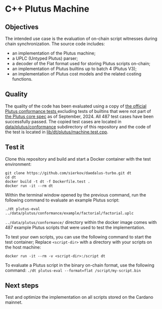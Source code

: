 # C++ Plutus Machine

## Objectives
The intended use case is the evaluation of on-chain script witnesses during chain synchronization. The source code includes:
- an implementation of the Plutus machine;
- a UPLC (Untyped Plutus) parser;
- a decoder of the Flat format used for storing Plutus scripts on-chain;
- an implementation of Plutus builtins up to batch 4 (Plutus V3);
- an implementation of Plutus cost models and the related costing functions.

## Quality
The quality of the code has been evaluated using a copy of [the official Plutus conformance tests ](https://github.com/IntersectMBO/plutus/tree/master/plutus-conformance/test-cases/uplc/evaluation) excluding tests of builtins that were not part of [the Plutus core spec](https://plutus.cardano.intersectmbo.org/resources/plutus-core-spec.pdf) as of September, 2024. All 487 test cases have been successfully passed. The copied test cases are located in [data/plutus/conformance](/data/plutus/conformance) subdirectory of this repository and the code of the test is located in [lib/dt/plutus/machine.test.cpp](/lib/dt/plutus/machine.test.cpp).

## Test it
Clone this repository and build and start a Docker container with the test environment:
```
git clone https://github.com/sierkov/daedalus-turbo.git dt
cd dt
docker build -t dt -f Dockerfile.test .
docker run -it --rm dt
```

Within the terminal window opened by the previous command, run the following command to evaluate an example Plutus script:
```
./dt plutus-eval ../data/plutus/conformance/example/factorial/factorial.uplc
```

```../data/plutus/conformance/``` directory within the docker image comes with 487 example Plutus scripts that were used to test the implementation.

To test your own scripts, you can use the following command to start the test container; Replace ```<script-dir>``` with a directory with your scripts on the host machine:
```
docker run -it --rm -v <script-dir>:/script dt
```

To evaluate a Plutus script in the binary on-chain format, use the following command:
```./dt plutus-eval --format=flat /script/my-script.bin```

## Next steps
Test and optimize the implementation on all scripts stored on the Cardano mainnet.